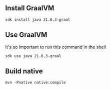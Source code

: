 ## Install GraalVM
```shell
sdk install java 21.0.3-graal
```
## Use GraalVM
It's so important to run this command in the shell
```shell
sdk use java 21.0.3-graal
```

## Build native
```shell
mvn -Pnative native:compile 
```
